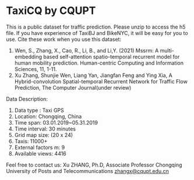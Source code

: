 # TaxiCQ by CQUPT
This is a public dataset for traffic prediction.
Please unzip to access the h5 file.
If you have experience of TaxiBJ and BikeNYC, it will be easy for you to use.
Cite these work when you use this dataset:

1. Wen, S., Zhang, X., Cao, R., Li, B., and Li,Y. (2021) Mssrm: A multi-embedding based self-attention spatio-temporal recurrent model for human mobility prediction. Human-centric Computing and Information Sciences, 11, 1-11.
2. Xu Zhang, Shunjie Wen, Liang Yan, Jiangfan Feng and Ying Xia, A Hybrid-convolution Spatial-temporal Recurrent Network for Traffic Flow Prediction, The Computer Journal(under review)

Data Description:
1. Data type : Taxi GPS
2. Location: Chongqing, China
3. Time span: 03.01.2019~05.31.2019
4. Time interval: 30 minutes
5. Grid map size: (20 x 24)
6. Taxis: 11000+
7. External factors m: 9
8. Available views: 4416

Feel free to contact us:
Xu ZHANG, Ph.D, Associate Professor
Chongqing University of Posts and Telecommunications
zhangx@cqupt.edu.cn

